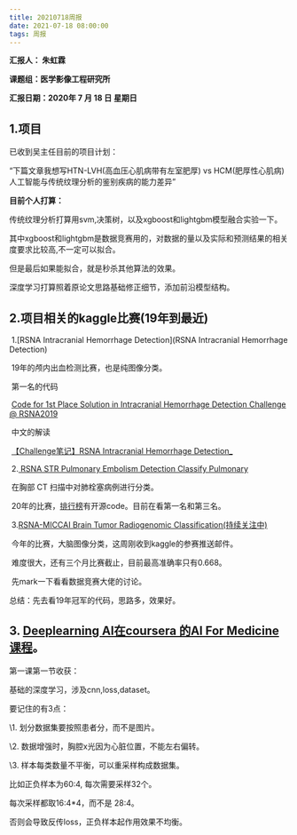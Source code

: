 ```yaml
---
title: 20210718周报
date: 2021-07-18 08:00:00
tags: 周报
---
```


 **汇报人： 朱虹霖**

**课题组：医学影像工程研究所**

**汇报日期：2020年 7 月 18 日 星期日**

## 1.项目

已收到吴主任目前的项目计划：

“下篇文章我想写HTN-LVH(高血压心肌病带有左室肥厚) vs HCM(肥厚性心肌病)人工智能与传统纹理分析的鉴别疾病的能力差异”

**目前个人打算：**

传统纹理分析打算用svm,决策树，以及xgboost和lightgbm模型融合实验一下。

其中xgboost和lightgbm是数据竞赛用的，对数据的量以及实际和预测结果的相关度要求比较高,不一定可以拟合。

但是最后如果能拟合，就是秒杀其他算法的效果。

深度学习打算照着原论文思路基础修正细节，添加前沿模型结构。

 

 

 

 

## 2.项目相关的kaggle比赛(19年到最近)

​	1.[RSNA Intracranial Hemorrhage Detection](RSNA Intracranial Hemorrhage Detection)

​	19年的颅内出血检测比赛，也是纯图像分类。

​	第一名的代码

​	[Code for 1st Place Solution in Intracranial Hemorrhage Detection Challenge @ RSNA2019 	](https://github.com/SeuTao/RSNA2019_Intracranial-Hemorrhage-Detection)

​	中文的解读

​	[【Challenge笔记】RSNA Intracranial Hemorrhage Detection_](https://blog.csdn.net/JMU_Ma/article/details/106444385) 

 

​	2.[ RSNA STR Pulmonary Embolism Detection Classify Pulmonary](https://www.kaggle.com/c/rsna-str-pulmonary-embolism-detection)

​	在胸部 CT 扫描中对肺栓塞病例进行分类。

​	20年的比赛，[排行榜](https://www.kaggle.com/c/rsna-str-pulmonary-embolism-detection/leaderboard)有开源code。目前在看第一名和第三名。

 

​	3.[RSNA-MICCAI Brain Tumor Radiogenomic Classification(持续关注中)](https://www.kaggle.com/c/rsna-miccai-brain-tumor-radiogenomic-classification/rules)

​	今年的比赛，大脑图像分类，这周刚收到kaggle的参赛推送邮件。

​	难度很大，还有三个月比赛截止，目前最高准确率只有0.668。

​	先mark一下看看数据竞赛大佬的讨论。



总结：先去看19年冠军的代码，思路多，效果好。

## 3. [Deeplearning AI在coursera 的AI For Medicine课程](https://www.coursera.org/specializations/ai-for-medicine)。

第一课第一节收获：

基础的深度学习，涉及cnn,loss,dataset。

要记住的有3点：

\1.   划分数据集要按照患者分，而不是图片。

\2.   数据增强时，胸腔x光因为心脏位置，不能左右偏转。

\3.   样本每类数量不平衡，可以重采样构成数据集。

比如正负样本为60:4, 每次需要采样32个。

每次采样都取16:4*4，而不是 28:4。

否则会导致反传loss，正负样本起作用效果不均衡。



 

 